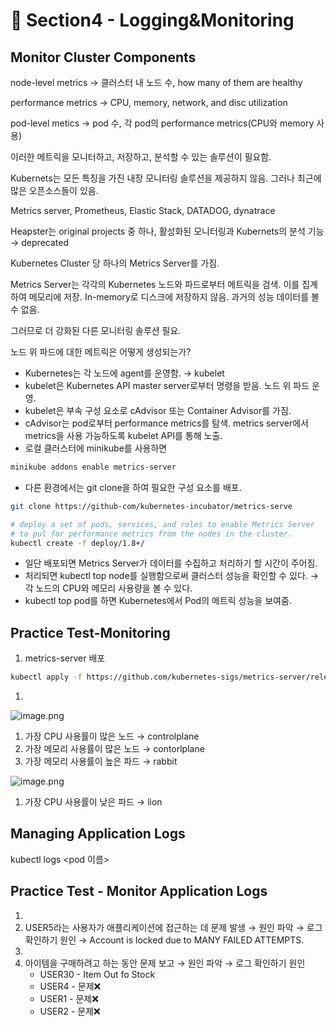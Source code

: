# 🍨 Section4 - Logging&Monitoring

## Monitor Cluster Components


node-level metrics → 클러스터 내 노드 수, how many of them are healthy


performance metrics → CPU, memory, network, and disc utilization


pod-level  metics → pod 수, 각 pod의 performance metrics(CPU와 memory 사용)


이러한 메트릭을 모니터하고, 저장하고, 분석할 수 있는 솔루션이 필요함.


Kubernets는 모든 특징을 가진 내장 모니터링 솔루션을 제공하지 않음. 그러나 최근에 많은 오픈소스들이 있음.


Metrics server, Prometheus, Elastic Stack, DATADOG, dynatrace


Heapster는 original projects 중 하나, 활성화된 모니터링과 Kubernets의 분석 기능 → deprecated


Kubernetes Cluster 당 하나의 Metrics Server를 가짐.


Metrics Server는 각각의 Kubernetes 노드와 파드로부터 메트릭을 검색. 이를 집계하여 메모리에 저장. In-memory로 디스크에 저장하지 않음. 과거의 성능 데이터를 볼 수 없음.


그러므로 더 강화된 다른 모니터링 솔루션 필요.


노드 위 파드에 대한 메트릭은 어떻게 생성되는가?

- Kubernetes는 각 노드에 agent를 운영함. → kubelet
- kubelet은 Kubernetes API master server로부터 명령을 받음. 노드 위 파드 운영.
- kubelet은 부속 구성 요소로 cAdvisor 또는 Container Advisor를 가짐.
- cAdvisor는 pod로부터 performance metrics를 탐색. metrics server에서 metrics을 사용 가능하도록  kubelet API를 통해 노출.
- 로컬 클러스터에 minikube를 사용하면

```bash
minikube addons enable metrics-server
```

- 다른 환경에서는 git clone을 하여 필요한 구성 요소를 배포.

```bash
git clone https://github-com/kubernetes-incubator/metrics-serve

# deploy a set of pods, services, and roles to enable Metrics Server
# to pul for performance metrics from the nodes in the cluster.
kubectl create -f deploy/1.8+/
```

- 일단 배포되면 Metrics Server가 데이터를 수집하고 처리하기 할 시간이 주어짐.
- 처리되면 kubectl top node를 실행함으로써 클러스터 성능을 확인할 수 있다. → 각 노드의 CPU와 메모리 사용량을 볼 수 있다.
- kubectl top pod를 하면 Kubernetes에서 Pod의 메트릭 성능을 보여줌.

## Practice Test-Monitoring

1. metrics-server 배포

```bash
kubectl apply -f https://github.com/kubernetes-sigs/metrics-server/releases/latest/download/components.yaml
```

1. 

![image.png](https://prod-files-secure.s3.us-west-2.amazonaws.com/b2ea2032-00e9-4883-a13b-cb03cf5b2334/be867e9c-0d47-47a3-971e-146d2c8c7945/image.png?X-Amz-Algorithm=AWS4-HMAC-SHA256&X-Amz-Content-Sha256=UNSIGNED-PAYLOAD&X-Amz-Credential=ASIAZI2LB466S3NRU36E%2F20250506%2Fus-west-2%2Fs3%2Faws4_request&X-Amz-Date=20250506T140927Z&X-Amz-Expires=3600&X-Amz-Security-Token=IQoJb3JpZ2luX2VjEJ3%2F%2F%2F%2F%2F%2F%2F%2F%2F%2FwEaCXVzLXdlc3QtMiJGMEQCIAU%2FZR1QFmIoPfxMiqpfBh8uXODK6E5MgowrTOdgpWrtAiBgUOqUyDiE1Tv6BEUnxGEgsbB89kD9qkGl9xic2jKgkyr%2FAwhGEAAaDDYzNzQyMzE4MzgwNSIMoqJ%2F3qw050vdkFbTKtwDHgGyXULfGhOS5k8omBXpYAD19fcr0xUIzW6YWtbuiO1hAzex35FbE8U9zsfJnPKgv6GXL0nK3V0neSIO4WwNh4laybKgh%2Fu4vCQW7iHY9xKjL1QsYK90w8lB4yTnywqUKfi7YvOBTI8XYhg6CgH9YgBxIMXm%2FqMVLaXAOh7Cx1B4OqfymysTEvVLgD3nVOCmsvpPGylOhvpl9Lct88BrosbWMVDSqrGweQWwm5b95Lh7J1%2Bp2%2BX0cAuazYX%2BeOBZjo6EJKk1GuUHAERCy1F4aOGEQVMKa%2F8LDUcIvmpTmPFOJmJUehpOqRp9ijSM4q6gnkLk58VZq3X%2FOl6CCvSY5dYgd6fwgeoCCGnJzojPl90wFjTUGPP8bobDCIxmm63jWvNXKcyytK7C4E3YGLcMtmVhURv6QcAy6PPbz0UHz%2FRVj%2FwWnICOhtWWNOicaNK313I5LZJJnnIIqT%2B5AvOJ%2FHKvsn0QngySkcPOu0EaAs%2F%2FMQjmtsmzQRO3nhJuQyqURR0J3mOZJT9ebxb9rselatJNiIHNhBeBsz9OiwN%2FAkkL5ummBPdaY0cE2iBfl3h0sOm3RsVoAPel9ar%2FzIi84kjWqmQ2GThv6O%2BIi5MFeA465x4ULukfwSUXDjcwx5fowAY6pgGKHuZHdwi8rTYj3bxaxjAv6ub6M3eMgtqrxN%2BE512X2ZXbfANW9anAuJ8wMQPQJblkDvT%2BP2ISADukcXrduQgUh%2Bz9zqh2Vz%2FbqQ5CMQ0%2FAYonoRRFRMwTtUzNJlXNSRKm177X%2Bq5Iy0Wq%2Fdo8on%2Ftjdy6m%2BdK5bB9wC9cQrtsc%2BVMl8L1ZXm5jdF%2F3%2BYsHLtSjLHIzscVcQPmCpHsXrlycYFRZ4iV&X-Amz-Signature=9e609f095a1f60854ed67230d911cbe2ef2e0142eab3af5fa6594ffe0ffe9ca1&X-Amz-SignedHeaders=host&x-id=GetObject)

1. 가장 CPU 사용률이 많은 노드 → controlplane
2. 가장 메모리 사용률이 많은 노드 → contorlplane
3. 가장 메모리 사용률이 높은 파드 → rabbit

![image.png](https://prod-files-secure.s3.us-west-2.amazonaws.com/b2ea2032-00e9-4883-a13b-cb03cf5b2334/a5ad8203-cf78-4c06-9de1-67cb491aedc9/image.png?X-Amz-Algorithm=AWS4-HMAC-SHA256&X-Amz-Content-Sha256=UNSIGNED-PAYLOAD&X-Amz-Credential=ASIAZI2LB466S3NRU36E%2F20250506%2Fus-west-2%2Fs3%2Faws4_request&X-Amz-Date=20250506T140927Z&X-Amz-Expires=3600&X-Amz-Security-Token=IQoJb3JpZ2luX2VjEJ3%2F%2F%2F%2F%2F%2F%2F%2F%2F%2FwEaCXVzLXdlc3QtMiJGMEQCIAU%2FZR1QFmIoPfxMiqpfBh8uXODK6E5MgowrTOdgpWrtAiBgUOqUyDiE1Tv6BEUnxGEgsbB89kD9qkGl9xic2jKgkyr%2FAwhGEAAaDDYzNzQyMzE4MzgwNSIMoqJ%2F3qw050vdkFbTKtwDHgGyXULfGhOS5k8omBXpYAD19fcr0xUIzW6YWtbuiO1hAzex35FbE8U9zsfJnPKgv6GXL0nK3V0neSIO4WwNh4laybKgh%2Fu4vCQW7iHY9xKjL1QsYK90w8lB4yTnywqUKfi7YvOBTI8XYhg6CgH9YgBxIMXm%2FqMVLaXAOh7Cx1B4OqfymysTEvVLgD3nVOCmsvpPGylOhvpl9Lct88BrosbWMVDSqrGweQWwm5b95Lh7J1%2Bp2%2BX0cAuazYX%2BeOBZjo6EJKk1GuUHAERCy1F4aOGEQVMKa%2F8LDUcIvmpTmPFOJmJUehpOqRp9ijSM4q6gnkLk58VZq3X%2FOl6CCvSY5dYgd6fwgeoCCGnJzojPl90wFjTUGPP8bobDCIxmm63jWvNXKcyytK7C4E3YGLcMtmVhURv6QcAy6PPbz0UHz%2FRVj%2FwWnICOhtWWNOicaNK313I5LZJJnnIIqT%2B5AvOJ%2FHKvsn0QngySkcPOu0EaAs%2F%2FMQjmtsmzQRO3nhJuQyqURR0J3mOZJT9ebxb9rselatJNiIHNhBeBsz9OiwN%2FAkkL5ummBPdaY0cE2iBfl3h0sOm3RsVoAPel9ar%2FzIi84kjWqmQ2GThv6O%2BIi5MFeA465x4ULukfwSUXDjcwx5fowAY6pgGKHuZHdwi8rTYj3bxaxjAv6ub6M3eMgtqrxN%2BE512X2ZXbfANW9anAuJ8wMQPQJblkDvT%2BP2ISADukcXrduQgUh%2Bz9zqh2Vz%2FbqQ5CMQ0%2FAYonoRRFRMwTtUzNJlXNSRKm177X%2Bq5Iy0Wq%2Fdo8on%2Ftjdy6m%2BdK5bB9wC9cQrtsc%2BVMl8L1ZXm5jdF%2F3%2BYsHLtSjLHIzscVcQPmCpHsXrlycYFRZ4iV&X-Amz-Signature=c55a76643c1d6ab5a7c70f78676fe95f2fb90e07231c36bad51ec784f2f28dc6&X-Amz-SignedHeaders=host&x-id=GetObject)

1. 가장 CPU 사용률이 낮은 파드 → lion

## Managing Application Logs


kubectl logs <pod 이름>


## Practice Test - Monitor Application Logs

1. 
2. USER5라는 사용자가 애플리케이션에 접근하는 데 문제 발생 → 원인 파악 → 로그 확인하기
원인 → Account is locked due to MANY FAILED ATTEMPTS.
3. 
4. 아이템을 구매하려고 하는 동안 문제 보고 → 원인 파악 → 로그 확인하기
원인
    - USER30 - Item Out fo Stock
    - USER4 - 문제❌
    - USER1 - 문제❌
    - USER2 - 문제❌
